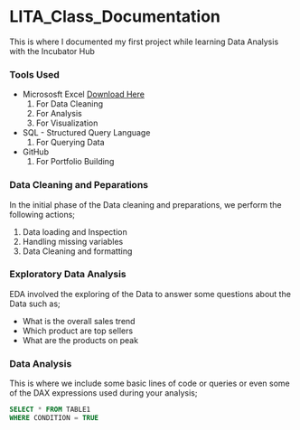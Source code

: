 # LITA_Class_Documentation
This is where I documented my first project while learning Data Analysis with the Incubator Hub

### Tools Used
- Micrososft Excel [Download Here](https://www.microsoft.com)
  1. For Data Cleaning
  2. For Analysis
  3. For Visualization
- SQL - Structured Query Language
  1. For Querying Data
- GitHub 
  1. For Portfolio Building
 
### Data Cleaning and Peparations
In the initial phase of the Data cleaning and preparations, we perform the following actions;
  1. Data loading and Inspection
  2. Handling missing variables
  3. Data Cleaning and formatting

### Exploratory Data Analysis
EDA involved the exploring of the Data to answer some questions about the Data such as;
- What is the overall sales trend
- Which product are top sellers
- What are the products on peak

### Data Analysis
This is where we include some basic lines of code or queries or even some of the DAX expressions used during your analysis;

```SQL
SELECT * FROM TABLE1
WHERE CONDITION = TRUE
```
     
